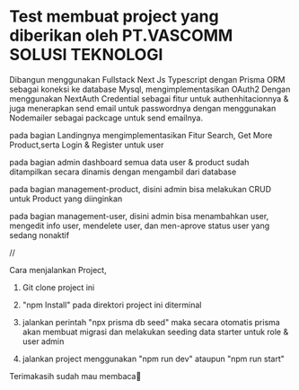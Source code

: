 <h1>Test membuat project yang diberikan oleh PT.VASCOMM SOLUSI TEKNOLOGI</H1>


Dibangun menggunakan Fullstack Next Js Typescript dengan Prisma ORM sebagai koneksi ke database Mysql, mengimplementasikan OAuth2 Dengan menggunakan NextAuth Credential sebagai fitur untuk authenhitacionnya & juga menerapkan send email untuk passwordnya dengan menggunakan Nodemailer sebagai packcage untuk send emailnya.


pada bagian Landingnya mengimplementasikan Fitur Search, Get More Product,serta Login & Register untuk user


pada bagian admin dashboard semua data user & product sudah ditampilkan secara dinamis dengan mengambil dari database

pada bagian management-product, disini admin bisa melakukan CRUD untuk Product yang diinginkan


pada bagian management-user, disini admin bisa menambahkan user, mengedit info user, mendelete user, dan men-aprove status user yang sedang nonaktif


//

Cara menjalankan Project,

1. Git clone project ini

2. "npm Install" pada direktori project ini diterminal

3. jalankan perintah "npx prisma db seed" maka secara otomatis prisma akan membuat migrasi dan melakukan seeding data starter untuk role & user admin

4. jalankan project menggunakan "npm run dev" ataupun "npm run start"


Terimakasih sudah mau membaca🙂